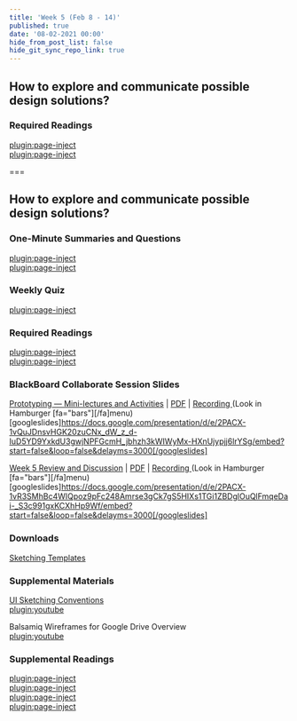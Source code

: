 ```yaml
---
title: 'Week 5 (Feb 8 - 14)'
published: true
date: '08-02-2021 00:00'
hide_from_post_list: false
hide_git_sync_repo_link: true
---
```


## How to explore and communicate possible design solutions?

### Required Readings  
[plugin:page-inject](/211/weekly-readings/week-05-1?template=partials/embedlycardlinkonly)  
[plugin:page-inject](/211/weekly-readings/week-05-2?template=partials/embedlycardlinkonly)  

===

## **How to explore and communicate possible design solutions?**

### One-Minute Summaries and Questions  
[plugin:page-inject](/211/lms-assignments/one-minute-summaries/week-05-1)  
[plugin:page-inject](/211/lms-assignments/one-minute-summaries/week-05-2)  

### Weekly Quiz
[plugin:page-inject](/211/lms-assignments/weekly-review-quizzes/week-05)  

### Required Readings  
[plugin:page-inject](/211/weekly-readings/week-05-1?template=partials/embedlycardlinkonly)  
[plugin:page-inject](/211/weekly-readings/week-05-2?template=partials/embedlycardlinkonly)  

### BlackBoard Collaborate Session Slides
[Prototyping — Mini-lectures and Activities](https://docs.google.com/presentation/d/e/2PACX-1vQuJDnsvHGK20zuCNx_dW_z_d-IuD5YD9YxkdU3gwjNPFGcmH_jbhzh3kWIWyMx-HXnUjypjj6lrYSg/pub?start=false&loop=false&delayms=3000) | [PDF](https://canvas.sfu.ca/courses/59869/files/folder/Downloads/Slides%20PDFs/Mini-Lectures%20and%20Activities/Week-05) | [Recording ](https://canvas.sfu.ca/courses/59869/external_tools/3544) (Look in Hamburger [fa="bars"][/fa]menu)
[googleslides]https://docs.google.com/presentation/d/e/2PACX-1vQuJDnsvHGK20zuCNx_dW_z_d-IuD5YD9YxkdU3gwjNPFGcmH_jbhzh3kWIWyMx-HXnUjypjj6lrYSg/embed?start=false&loop=false&delayms=3000[/googleslides]

[Week 5 Review and Discussion](https://docs.google.com/presentation/d/e/2PACX-1vR3SMhBc4WIQpoz9pFc248Amrse3gCk7gS5HIXs1TGi1ZBDglOuQlFmqeDai-_S3c991gxKCXhHp9Wf/pub?start=false&loop=false&delayms=3000) | [PDF](https://canvas.sfu.ca/courses/59869/files/folder/Downloads/Slides%20PDFs/Review%20and%20Discussion/Week-05) | [Recording ](https://canvas.sfu.ca/courses/59869/external_tools/3544) (Look in Hamburger [fa="bars"][/fa]menu)
[googleslides]https://docs.google.com/presentation/d/e/2PACX-1vR3SMhBc4WIQpoz9pFc248Amrse3gCk7gS5HIXs1TGi1ZBDglOuQlFmqeDai-_S3c991gxKCXhHp9Wf/embed?start=false&loop=false&delayms=3000[/googleslides]

### Downloads
[Sketching Templates](https://canvas.sfu.ca/courses/59869/files/folder/Downloads/Sketching%20Templates)  

### Supplemental Materials  
[UI Sketching Conventions](https://www.youtube.com/watch?v=MwidSAlbEB8)  
[plugin:youtube](https://www.youtube.com/watch?v=MwidSAlbEB8)

Balsamiq Wireframes for Google Drive Overview   
[plugin:youtube](https://www.youtube.com/watch?v=l_jJMMY_QMQ)

### Supplemental Readings  
[plugin:page-inject](/211/ux-techniques-guide/how-to-explore-and-describe-possible-design-solutions/brainstorming)  
[plugin:page-inject](/211/ux-techniques-guide/how-to-explore-and-describe-possible-design-solutions/prototyping)  
[plugin:page-inject](/211/ux-techniques-guide/how-to-explore-and-describe-possible-design-solutions/scenarios)  
[plugin:page-inject](/211/ux-techniques-guide/how-to-explore-and-describe-possible-design-solutions/storyboards)  
